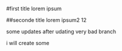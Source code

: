 #first title 
lorem ipsum 

##seconde title
lorem ipsum2 12


some updates after udating very bad branch

i will create some


